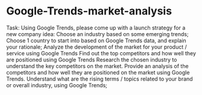 # Google-Trends-market-analysis

Task: Using Google Trends, please come up with a launch strategy for a new company idea:
Choose an industry based on some emerging trends;
Choose 1 country to start into based on Google Trends data, and explain your rationale;
Analyze the development of the market for your product / service using Google Trends
Find out the top competitors and how well they are positioned using Google Trends
Research the chosen industry to understand the key competitors on the market. Provide an analysis of the competitors and how well they are positioned on the market using Google Trends.
Understand what are the rising terms / topics related to your brand or overall industry, using Google Trends;
